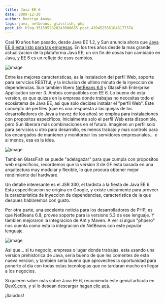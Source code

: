 ```yaml
---
title: Java EE 6
date: 2009-12-20
author: Rodrigo Amaya
tags: java, netbeans, glassfish, php
post_id: blog-3515952828243908885.post-4394525861846177374
---
```


Casi 10 años han pasado, desde Java EE 1.2, y Sun anuncia ahora que [Java EE 6 esta listo para las empresas](https://java.sun.com/javaee/). En los tres años desde la mas grande actualizacion de la plataforma Java EE, un sin fin de cosas han cambiado en Java, y EE 6 es un reflejo de esos cambios.

![image](https://1.bp.blogspot.com/_ayvorITawE4/Sy6uXkRq-zI/AAAAAAAACQg/3Cw8vXKSjiI/s200/5ehhcx.jpg)    

Entre las mejores caracteristicas, es la instalacion del perfil Web, soporte para servicios RESTful, y la inclusion de ultimo minuto de la inyeccion de dependencias. Sun tambien libero [NetBeans 6.8](https://netbeans.org/community/news/show/1449.html) y GlassFish Enterprise Application server 3. Ambos compatibles con EE 6. Lo bueno de esta version, es que quizas en la empresa donde trabajas no necesitas todo el ecosistema de Java EE, asi que solo decides instalar el "perfil Web". Este concepto de perfiles (que es una respuesta a las quejas de los desarrolladores de Java a travez de los años) se emplea para instalaciones con propositos especificos. Inicialmente solo el perfil Web esta disponible, pero Sun liberará más combinaciones en el futuro. Imaginen un perfil solo para servicios u otro para desarrollo, es menos trabajo y mas controls para los encargados de mantener y monitorear los servidores empresariales... o al menos, esa es la idea.

![image](https://3.bp.blogspot.com/_ayvorITawE4/Sy6uT3ITfsI/AAAAAAAACQQ/mUEtF1fmNi8/s200/glassfish_front_cover_full.GIF)    

Tambien GlassFish se puede "adelagazar" para que cumpla con propositos web especificos, recordemos que la version 3 de GF esta basada en una arquitectura muy modular y flexible, lo que procura obtener mejor rendimiento del hardware.

Un detalle interesante es el JSR 330, el tardista a la fiesta de Java EE 6. Esta especificacion se origina en Google, y existe unicamente para proveer la caracteristica de inyeccion de dependencias, caracteristica de la que despues hablaremos con gusto.

Por otra parte, una excelente noticia para los desarrolladores de PHP, es que NetBeans 6.8, provee soporte para la versions 5.3 de ese lenguaje. Y tambien mejoraron la integracion de Ant y Maven. A ver si algun "phpero" nos cuenta como esta la integracion de NetBeans con este popular lenguaje.

![image](https://4.bp.blogspot.com/_ayvorITawE4/Sy6uWVN-rhI/AAAAAAAACQY/KoZpoCheLvI/s200/2ly2yk10.jpg)    

Asi que... si tu negocio, empresa o lugar donde trabajas, esta usando una version prehistorica de Java, seria bueno de que les comentes de esta nueva version, y tambien seria bueno que aproveches la oportunidad para ponerte al dia con todas estas tecnologias que no tardaran mucho en llegar a los negocios.

Si quieren saber más sobre Java EE 6, recomiendo este genial articulo en  [DevX.com](https://www.devx.com/Java/Article/42351/1763/page/2), y si lo desean descargar [hagan clic acá](https://java.sun.com/javaee/downloads/index.jsp?userOsIndex=6&userOsId=windows&userOsName=Windows).

¡Saludos!